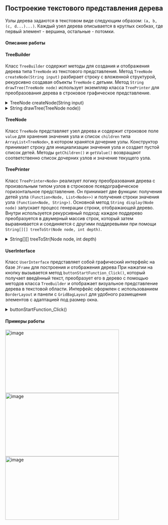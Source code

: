 ## Построекие текстового представления дерева

Узлы дерева задаются в текстовом виде следующим образом: `(a, b, (c, d...)...)`. Каждый узел дерева описывается в круглых скобках, где первый элемент - вершина, остальные - потомки.

#### Описание работы
#### TreeBuilder
Класс `TreeBuilder` содержит методы для создания и отображения дерева типа `TreeNode` из текстового представления. Метод `TreeNode createNode(String input)` разбирает строку с вложенной структурой, рекурсивно создавая объекты `TreeNode` с детьми.
Метод `String drawTree(TreeNode node)` использует экземпляр класса `TreePrinter` для преобразования дерева в строковое графическое представление.
<details> <summary>TreeNode createNode(String input)</summary>
  
```Java
public static TreeNode createNode(String input)
{
    int idx = input.indexOf(',');
    if (idx == -1)
        return new TreeNode(input.replace("(", "").replace(")", ""));

    TreeNode node = new TreeNode(input.substring(0, idx).trim().replace("(", "").replace(")", ""));//Главный узел
    int count = 0;
    int start = idx + 1;
    for (int i = idx + 1; i < input.length(); i++)
    {
        char c = input.charAt(i);
        if (c == '(') count++;
        else if (c == ')') count--;

        if ((c == ',' && count == 0) || i == input.length() - 1)
        {
            node.children.add(createNode(input.substring(start, i).trim()));
            start = i + 1;
        }
    }
    return node;
}
```
</details>

<details> <summary>String drawTree(TreeNode node))</summary>
  
```Java
public static String drawTree(TreeNode node)
{
    TreePrinter<TreeNode> printer = new TreePrinter<>(TreeNode::getChildren, TreeNode::getValue);
    return printer.display(node);
}
```
</details>

#### TreeNode
Класс `TreeNode` представляет узел дерева и содержит строковое поле `value` для хранения значения узла и список `children` типа `ArrayList<TreeNode>`, в котором хранятся дочерние узлы. Конструктор принимает строку для инициализации значения узла и создает пустой список детей. Методы `getChildren()` и `getValue()` возвращают соответственно список дочерних узлов и значение текущего узла.

#### TreePrinter
Класс `TreePrinter<Node>` реализует логику преобразования дерева с произвольным типом узлов в строковое псевдографическое горизонтальное представление. Он принимает две функции: получения детей узла `(Function<Node, List<Node>>)` и получения строки значения узла `(Function<Node, String>)`. 
Основной метод `String display(Node node)` запускает процесс генерации строки, отображающей дерево. Внутри используется рекурсивный подход: каждое поддерево преобразуется в двумерный массив строк, который затем выравнивается и соединяется с другими поддеревьями при помощи `String[][] treeToStr(Node node, int depth)`.
<details> <summary>String[][] treeToStr(Node node, int depth)</summary>

```Java
private String[][] treeToStr(Node node, int depth) {
    var val = getVal(node);
    var children = this.getChildren.apply(node);
    children = removeNull(children);

    if (children.isEmpty()) {
        return new String[][]{ new String[]{"[" + val[0][0] + "]"} };
    }

    var toPrint = new ArrayList<ArrayList<String>>();
    toPrint.add(new ArrayList<>());
    var spacing_count = 0;

    for (var child : children) {
        var childPrint = treeToStr(child, depth + 1);
        for (int l = 0; l < childPrint.length; l++) {
            var line = childPrint[l];
            if (l + 1 >= toPrint.size())
                toPrint.add(new ArrayList<>());

            if (l == 0) {
                var lineLen = lenJoin(List.of(line));
                var middleOfChild = lineLen - (int) Math.ceil(line[line.length - 1].length() / 2d);
                var toPrint0Len = lenJoin(toPrint.getFirst());
                toPrint.getFirst().add(" ".repeat(spacing_count - toPrint0Len + middleOfChild) + "┬");
            }

            var toPrintNxtLen = lenJoin(toPrint.get(l + 1));
            toPrint.get(l + 1).add(" ".repeat(spacing_count - toPrintNxtLen));
            toPrint.get(l + 1).addAll(List.of(line));
        }

        spacing_count = 0;
        for (var item : toPrint) {
            spacing_count = Math.max(lenJoin(item), spacing_count);
        }
        spacing_count++;
    }

    int pipePos;
    if (toPrint.getFirst().size() != 1) {
        var newLines = String.join("", toPrint.getFirst());
        var spaceBefore = newLines.length() - (newLines = newLines.trim()).length();
        int lenOfTrimmed = newLines.length();
        newLines = " ".repeat(spaceBefore) +
                "┌" + newLines.substring(1, newLines.length() - 1).replace(' ', '─') + "┐";
        var middle = newLines.length() - (int) Math.ceil(lenOfTrimmed / 2d);
        pipePos = middle;

        var newCh = addBranch.get(newLines.charAt(middle));
        newLines = newLines.substring(0, middle) + newCh + newLines.substring(middle + 1);
        var al = new ArrayList<String>();
        al.add(newLines);
        toPrint.set(0, al);
    } else {
        toPrint.getFirst().set(0, toPrint.getFirst().getFirst().substring(0, toPrint.getFirst().getFirst().length() - 1) + '│');
        pipePos = toPrint.getFirst().getFirst().length() - 1;
    }

    var spacing = "";
    if (val[0][0].length() < pipePos * 2)
        spacing = " ".repeat(pipePos - (int) Math.ceil(val[0][0].length() / 2d));

    val = new String[][]{new String[]{spacing, "[" + val[0][0] + "]"}};

    var asArr = new String[val.length + toPrint.size()][];

    int row = 0;
    for (var item : val) {
        asArr[row] = new String[item.length];
        System.arraycopy(item, 0, asArr[row], 0, item.length);
        row++;
    }
    for (var item : toPrint) {
        asArr[row] = new String[item.size()];
        int i = 0;
        for (var x : item)
            asArr[row][i++] = x;
        row++;
    }

    return asArr;
}
```
</details>

#### UserInterface
Класс `UserInterface` представляет собой графический интерфейс на базе `JFrame` для построения и отображения дерева При нажатии на кнопку вызывается метод `buttonStartFunction_Click()`, который получает введённый текст, преобразует его в дерево с помощью методов класса `TreeBuilder` и отображает визуальное представление дерева в текстовой области. Интерфейс оформлен с использованием `BorderLayout` и панели с `GridBagLayout` для удобного размещения элементов с адаптацией под размер окна.
<details> <summary>buttonStartFunction_Click()</summary>
  
  ```Java
  private void buttonStartFunction_Click()
  {
      String treeString = inputTree.getText();
      outputTree.setText("");

      TreeNode tree = TreeBuilder.createNode(treeString);
      outputTree.setText(TreeBuilder.drawTree(tree));
    }
  ```
</details>

#### Примеры работы 
<img width="359" height="200" alt="image" src="https://github.com/user-attachments/assets/a50ce4c5-5cf0-4104-89e5-bc4e21483834" />
<img width="359" height="200" alt="image" src="https://github.com/user-attachments/assets/e303b220-3ed1-4ad3-ad89-1f2260fa102b" />
<img width="359" height="200" alt="image" src="https://github.com/user-attachments/assets/a3ae3b14-5481-457e-a728-e25c83c22bc9" />

